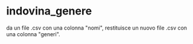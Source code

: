 # indovina_genere
da un file .csv con una colonna "nomi", restituisce un nuovo file .csv con una colonna "generi". 
